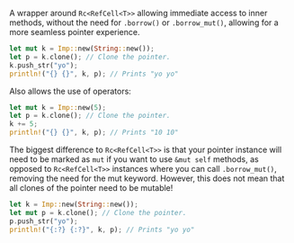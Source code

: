 A wrapper around `Rc<RefCell<T>>` allowing immediate access to inner methods,
without the need for `.borrow()` or `.borrow_mut()`,
allowing for a more seamless pointer experience.
```rs
let mut k = Imp::new(String::new());
let p = k.clone(); // Clone the pointer.
k.push_str("yo");
println!("{} {}", k, p); // Prints "yo yo"
```
Also allows the use of operators:
```rs
let mut k = Imp::new(5);
let p = k.clone(); // Clone the pointer.
k += 5;
println!("{} {}", k, p); // Prints "10 10"
```
The biggest difference to `Rc<RefCell<T>>` is that your pointer instance will need to be marked as `mut`
if you want to use `&mut self` methods, as opposed to `Rc<RefCell<T>>` instances where you can call `.borrow_mut()`,
removing the need for the mut keyword.
However, this does not mean that all clones of the pointer need to be mutable!
```rs
let k = Imp::new(String::new());
let mut p = k.clone(); // Clone the pointer.
p.push_str("yo");
println!("{:?} {:?}", k, p); // Prints "yo yo"
```